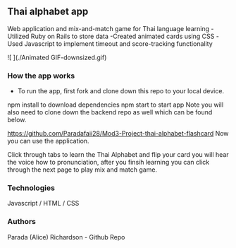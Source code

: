 
## Thai alphabet app
Web application and mix-and-match game for Thai language learning
  -Utilized Ruby on Rails to store data 
	-Created animated cards using CSS 
  -Used Javascript to implement timeout and score-tracking functionality
  
  ![ ](./Animated GIF-downsized.gif)


### How the app works
* To run the app, first fork and clone down this repo to your local device.

npm install to download dependencies
npm start to start app
Note you will also need to clone down the backend repo as well which can be found below.

https://github.com/Paradafaii28/Mod3-Project-thai-alphabet-flashcard
Now you can use the application.

Click through tabs to learn the Thai Alphabet and flip your card you will hear the voice how to pronunciation, after you finsih learning
you can click through the next page to play mix and match game.

### Technologies
Javascript / HTML / CSS

### Authors
Parada (Alice) Richardson - Github Repo

